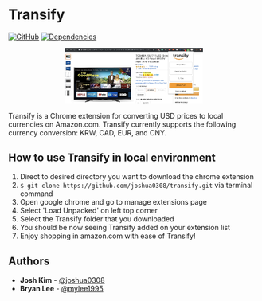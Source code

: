# Transify

[![GitHub](https://img.shields.io/github/license/joshua0308/transify)](https://github.com/joshua0308/transify)
[![Dependencies](https://david-dm.org/joshua0308/transify.svg)](https://david-dm.org/joshua0308/transify#info=dependencies)

<!-- [![Vulnerabilities](https://snyk.io/test/github/joshua0308/transify/badge.svg)](https://snyk.io/test/github/joshua0308/transify) -->

<p align="center">
  <img src="./images/1400x560.png" alt="Demo of Transify" style="width: 55%">
  <!-- <img src="./images/1280x800 2.png" alt="Demo of Transify" style="width: 55%"> -->
</p>

Transify is a Chrome extension for converting USD prices to local currencies on Amazon.com. Transify currently supports the following currency conversion: KRW, CAD, EUR, and CNY.

## How to use Transify in local environment

1. Direct to desired directory you want to download the chrome extension
2. `$ git clone https://github.com/joshua0308/transify.git` via terminal command
3. Open google chrome and go to manage extensions page
4. Select 'Load Unpacked' on left top corner
5. Select the Transify folder that you downloaded
6. You should be now seeing Transify added on your extension list
7. Enjoy shopping in amazon.com with ease of Transify!

## Authors

- **Josh Kim** - [@joshua0308](https://github.com/joshua0308)
- **Bryan Lee** - [@mylee1995](https://github.com/mylee1995)
